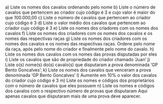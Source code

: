 a) Liste os nomes dos cavalos ordenando pelo nome
b) Liste o número de cavalos que pertencem ao criador cujo código é 3 e cujo
valor é maior do que 100.000,00
c) Liste o número de cavalos que pertencem ao criador cujo código é 3
d) Liste o valor médio dos cavalos que pertencem ao criador cujo código é 3
e) Liste os nomes dos criadores com os nomes dos cavalos
f) Liste os nomes dos criadores com os nomes dos cavalos e os nomes das
respectivas raças
g) Liste os nomes dos criadores com os nomes dos cavalos e os nomes das
respectivas raças. Ordene pelo nome da raça, após pelo nome do criador e
finalmente pelo nome do cavalo.
h) Liste os nomes dos cavalos com os nomes das provas disputadas por eles
i) Liste os cavalos que são de propriedade do criador chamado ‘Juan’
j) Liste o(s) nome(s) do(s) cavalo(s) que disputaram a prova denominada ‘GP
Bento Goncalves’;
k) Liste os nomes dos cavalos que venceram a prova denominada ‘GP Bento
Goncalves’
l) Aumente em 10% o valor dos cavalos do criador cujo código é 3
m) Liste os nomes e códigos dos proprietários com o número de cavalos que eles
possuem
n) Liste os nomes e códigos dos cavalos com o respectivo número de provas que
disputaram Aqui apenas cavalos que disputaram mais de uma prova deve
aparecer.
